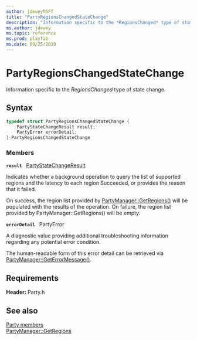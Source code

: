 ```yaml
---
author: jdeweyMSFT
title: "PartyRegionsChangedStateChange"
description: "Information specific to the *RegionsChanged* type of state change."
ms.author: jdewey
ms.topic: reference
ms.prod: playfab
ms.date: 09/25/2019
---
```


# PartyRegionsChangedStateChange  

Information specific to the *RegionsChanged* type of state change.  

## Syntax  
  
```cpp
typedef struct PartyRegionsChangedStateChange {  
    PartyStateChangeResult result;  
    PartyError errorDetail;  
} PartyRegionsChangedStateChange  
```
  
### Members  
  
**`result`** &nbsp; [PartyStateChangeResult](../enums/partystatechangeresult.md)  
  
Indicates whether a background operation to query the list of supported regions and the latency to each region Succeeded, or provides the reason that it failed.
  
On success, the region list provided by [PartyManager::GetRegions()](../classes/PartyManager/methods/partymanager_getregions.md) will be populated with the results of the operation. On failure, the region list provided by PartyManager::GetRegions() will be empty.
  
**`errorDetail`** &nbsp; PartyError  
  
A diagnostic value providing additional troubleshooting information regarding any potential error condition.
  
The human-readable form of this error detail can be retrieved via [PartyManager::GetErrorMessage()](../classes/PartyManager/methods/partymanager_geterrormessage.md).
  
  
## Requirements  
  
**Header:** Party.h
  
## See also  
[Party members](../party_members.md)  
[PartyManager::GetRegions](../classes/PartyManager/methods/partymanager_getregions.md)
  
  
